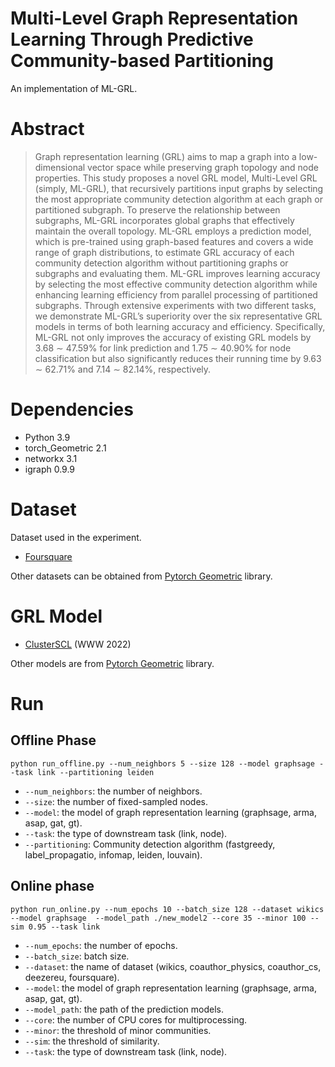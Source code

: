 # Multi-Level Graph Representation Learning Through Predictive Community-based Partitioning
An implementation of ML-GRL.

# Abstract
> Graph representation learning (GRL) aims to map a graph into a low-dimensional vector space while preserving graph topology and node properties. This study proposes a novel GRL model, Multi-Level GRL (simply, ML-GRL), that recursively partitions input graphs by selecting the most appropriate community detection algorithm at each graph or partitioned subgraph. To preserve the relationship between subgraphs, ML-GRL incorporates global graphs that effectively maintain the overall topology. ML-GRL employs a prediction model, which is pre-trained using graph-based features and covers a wide range of graph distributions, to estimate GRL accuracy of each community detection algorithm without partitioning graphs or subgraphs and evaluating them. ML-GRL improves learning accuracy by selecting the most effective community detection algorithm while enhancing learning efficiency from parallel processing of partitioned subgraphs. Through extensive experiments with two different tasks, we demonstrate ML-GRL’s superiority over the six representative GRL models in terms of both learning accuracy and efficiency. Specifically, ML-GRL not only improves the accuracy of existing GRL models by 3.68 ∼ 47.59% for link prediction and 1.75 ∼ 40.90% for node classification but also significantly reduces their running time by 9.63 ∼ 62.71% and 7.14 ∼ 82.14%, respectively. 


# Dependencies
- Python 3.9
- torch_Geometric 2.1
- networkx 3.1
- igraph 0.9.9

# Dataset
Dataset used in the experiment.
- [Foursquare](https://sites.google.com/site/yangdingqi/home/foursquare-dataset)

Other datasets can be obtained from [Pytorch Geometric](https://pytorch-geometric.readthedocs.io/en/latest/modules/datasets.html) library. 

# GRL Model
- [ClusterSCL](https://github.com/wyl7/ClusterSCL/tree/main) (WWW 2022)

Other models are from [Pytorch Geometric](https://pytorch-geometric.readthedocs.io/en/latest/modules/nn.html) library. 

# Run
## Offline Phase
```
python run_offline.py --num_neighbors 5 --size 128 --model graphsage --task link --partitioning leiden
```
- `--num_neighbors`: the number of neighbors.
- `--size`: the number of fixed-sampled nodes.
- `--model`: the model of graph representation learning (graphsage, arma, asap, gat, gt).
- `--task`: the type of downstream task (link, node).
- `--partitioning`: Community detection algorithm (fastgreedy, label_propagatio, infomap, leiden, louvain).

## Online phase
```
python run_online.py --num_epochs 10 --batch_size 128 --dataset wikics --model graphsage  --model_path ./new_model2 --core 35 --minor 100 --sim 0.95 --task link
```
- `--num_epochs`: the number of epochs.
- `--batch_size`: batch size.
- `--dataset`: the name of dataset (wikics, coauthor_physics, coauthor_cs, deezereu, foursquare).
- `--model`: the model of graph representation learning (graphsage, arma, asap, gat, gt).
- `--model_path`: the path of the prediction models.
- `--core`: the number of CPU cores for multiprocessing.
- `--minor`: the threshold of minor communities.
- `--sim`: the threshold of similarity.
- `--task`: the type of downstream task (link, node).

